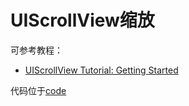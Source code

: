 # UIScrollView缩放

可参考教程：

+ [UIScrollView Tutorial: Getting Started](https://www.kodeco.com/5758454-uiscrollview-tutorial-getting-started)

代码位于[code]()



